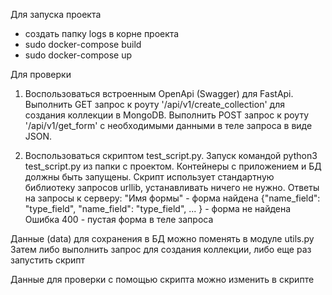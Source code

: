 Для запуска проекта
- создать папку logs в корне проекта
- sudo docker-compose build
- sudo docker-compose up

Для проверки
1)  Воспользоваться встроенным OpenApi (Swagger) для FastApi.
    Выполнить GET запрос к роуту '/api/v1/create_collection' для создания коллекции в MongoDB.
    Выполнить POST запрос к роуту '/api/v1/get_form' c необходимыми данными в теле запроса в виде JSON.

2)  Воспользоваться скриптом test_script.py. Запуск командой python3 test_script.py из папки с проектом.
    Контейнеры с приложением и БД должны быть запущены.
    Скрипт использует стандартную библиотеку запросов urllib, устанавливать ничего не нужно.
    Ответы на запросы к серверу:
        "Имя формы" - форма найдена
        {"name_field": "type_field", "name_field": "type_field", ... } - форма не найдена
        Ошибка 400 - пустая форма в теле запроса

Данные (data) для сохранения в БД можно поменять в модуле utils.py
Затем либо выполнить запрос для создания коллекции, либо еще раз запустить скрипт

Данные для проверки с помощью скрипта можно изменить в скрипте
